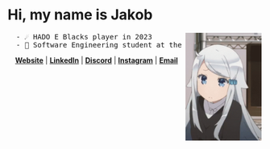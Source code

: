 <h1 align="left">Hi, my name is Jakob</h1>
<img align="right" src="imouto-sae.gif" width="30%">

<pre>
  - ☄️ HADO E Blacks player in 2023
  - 📖 Software Engineering student at the University of Otago
</pre>

<p align="center"><strong><a href="https://rumia.moe/">Website</a></strong> | <strong><a href="https://www.linkedin.com/in/jakob-d/">LinkedIn</a></strong> | <strong><a href="https://discord.com/users/445035187370328066">Discord</a></strong> | <strong><a href="https://instagram.com/jakob.deguzman">Instagram</a></strong> | <strong><a href="mailto:jakob@rumia.moe">Email</a></strong></p>

